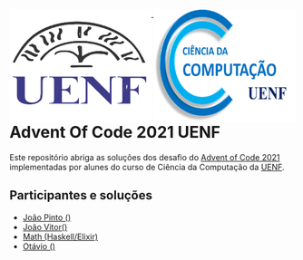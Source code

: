 <img align="left" width="250" height="200" src="./assets/uenf.png" />
<img align="right" width="250" height="200" src="./assets/cc.png" />

---

# Advent Of Code 2021 UENF

Este repositório abriga as soluções dos desafio do [Advent of Code 2021](https://adventofcode.com) implementadas por alunes do curso de Ciência da Computação da [UENF](https://uenf.br/portal/).

## Participantes e soluções
- [João Pinto ()](./joao_pinto)
- [João Vitor()](./joao_vitor)
- [Math (Haskell/Elixir)](./math/)
- [Otávio ()](./otavio)
